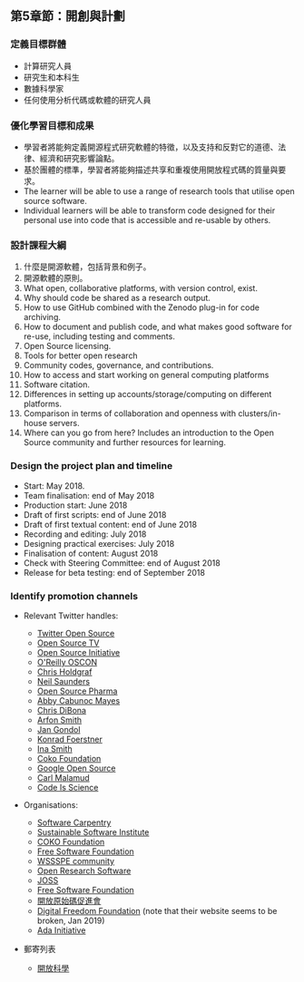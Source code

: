 ## 第5章節：開創與計劃

### 定義目標群體

- 計算研究人員
- 研究生和本科生
- 數據科學家
- 任何使用分析代碼或軟體的研究人員

### 優化學習目標和成果

- 學習者將能夠定義開源程式研究軟體的特徵，以及支持和反對它的道德、法律、經濟和研究影響論點。
- 基於團體的標準，學習者將能夠描述共享和重複使用開放程式碼的質量與要求。
- The learner will be able to use a range of research tools that utilise open source software.
- Individual learners will be able to transform code designed for their personal use into code that is accessible and re-usable by others.

### 設計課程大綱

1. 什麼是開源軟體，包括背景和例子。
2. 開源軟體的原則。
3. What open, collaborative platforms, with version control, exist.
4. Why should code be shared as a research output.
5. How to use GitHub combined with the Zenodo plug-in for code archiving.
6. How to document and publish code, and what makes good software for re-use, including testing and comments.
7. Open Source licensing.
8. Tools for better open research
9. Community codes, governance, and contributions.
10. How to access and start working on general computing platforms
11. Software citation.
12. Differences in setting up accounts/storage/computing on different platforms.
13. Comparison in terms of collaboration and openness with clusters/in-house servers.
14. Where can you go from here? Includes an introduction to the Open Source community and further resources for learning.

### Design the project plan and timeline

- Start: May 2018.
- Team finalisation: end of May 2018
- Production start: June 2018
- Draft of first scripts: end of June 2018
- Draft of first textual content: end of June 2018
- Recording and editing: July 2018
- Designing practical exercises: July 2018
- Finalisation of content: August 2018
- Check with Steering Committee: end of August 2018
- Release for beta testing: end of September 2018

### Identify promotion channels

- Relevant Twitter handles:
    
    - [Twitter Open Source](https://twitter.com/twitteross)
    - [Open Source TV](https://twitter.com/opensourcetv)
    - [Open Source Initiative](https://twitter.com/OpenSourceOrg)
    - [O'Reilly OSCON](https://twitter.com/oscon)
    - [Chris Holdgraf](https://twitter.com/choldgraf)
    - [Neil Saunders](https://twitter.com/neilfws)
    - [Open Source Pharma](https://twitter.com/OSPInfo)
    - [Abby Cabunoc Mayes](https://twitter.com/abbycabs)
    - [Chris DiBona](https://twitter.com/cdibona)
    - [Arfon Smith](https://twitter.com/arfon)
    - [Jan Gondol](https://twitter.com/jangondol)
    - [Konrad Foerstner](https://twitter.com/konradfoerstner)
    - [Ina Smith](https://twitter.com/ismonet)
    - [Coko Foundation](https://twitter.com/CokoFoundation)
    - [Google Open Source](https://twitter.com/GoogleOSS)
    - [Carl Malamud](https://twitter.com/carlmalamud)
    - [Code Is Science](https://twitter.com/codeisscience)

- Organisations:
    
    - [Software Carpentry](https://software-carpentry.org/)
    - [Sustainable Software Institute](https://www.software.ac.uk/software-sustainability-institute)
    - [COKO Foundation](https://coko.foundation/)
    - [Free Software Foundation](https://www.fsf.org/licensing/)
    - [WSSSPE community](http://wssspe.researchcomputing.org.uk)
    - [Open Research Software](http://openresearchsoftware.metajnl.com)
    - [JOSS](http://joss.theoj.org)
    - [Free Software Foundation](https://www.fsf.org/)
    - [開放原始碼促進會](https://opensource.org/)
    - [Digital Freedom Foundation](https://en.wikipedia.org/wiki/Digital_Freedom_Foundation) (note that their website seems to be broken, Jan 2019)
    - [Ada Initiative](https://adainitiative.org/)

- 郵寄列表
    
    - [開放科學](https://lists.okfn.org/mailman/listinfo/open-science)